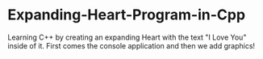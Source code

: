 # Expanding-Heart-Program-in-Cpp
Learning C++ by creating an expanding Heart with the text "I Love You" inside of it. First comes the console application and then we add graphics!
